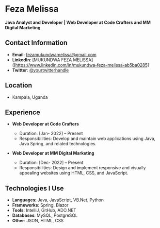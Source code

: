 # Feza Melissa

**Java Analyst and Developer | Web Developer at Code Crafters and MM Digital Marketing**

## Contact Information
- **Email**: [fezamukundwamelissa@gmail.com](mailto:fezamukundwamelissa@gmail.com)
- **LinkedIn**: [MUKUNDWA FEZA MELISSA]([https://www.linkedin.com/in/mukundwa-feza-melissa-ab5ba0285]
- **Twitter**: [@yourtwitterhandle](https://twitter.com/mukundwa-feza-melissa)

## Location
- Kampala, Uganda

## Experience
- **Web Developer at Code Crafters**
  - Duration: [Jan- 2022] – Present
  - Responsibilities: Develop and maintain web applications using Java, Java Spring, and related technologies.

- **Web Developer at MM Digital Marketing**
  - Duration: [Dec- 2022] – Present
  - Responsibilities: Design and implement responsive and visually appealing websites using HTML, CSS, and JavaScript.

## Technologies I Use
- **Languages**: Java, JavaScript, VB.Net, Python
- **Frameworks**: Spring, Blazor
- **Tools**: IntelliJ, GitHub, ADO.NET
- **Databases**: MySQL, PostgreSQL
- **Other**: JSON, HTML, CSS



<!---
Feza-coder/Feza-coder is a ✨ special ✨ repository because its `README.md` (this file) appears on your GitHub profile.
You can click the Preview link to take a look at your changes.
--->
